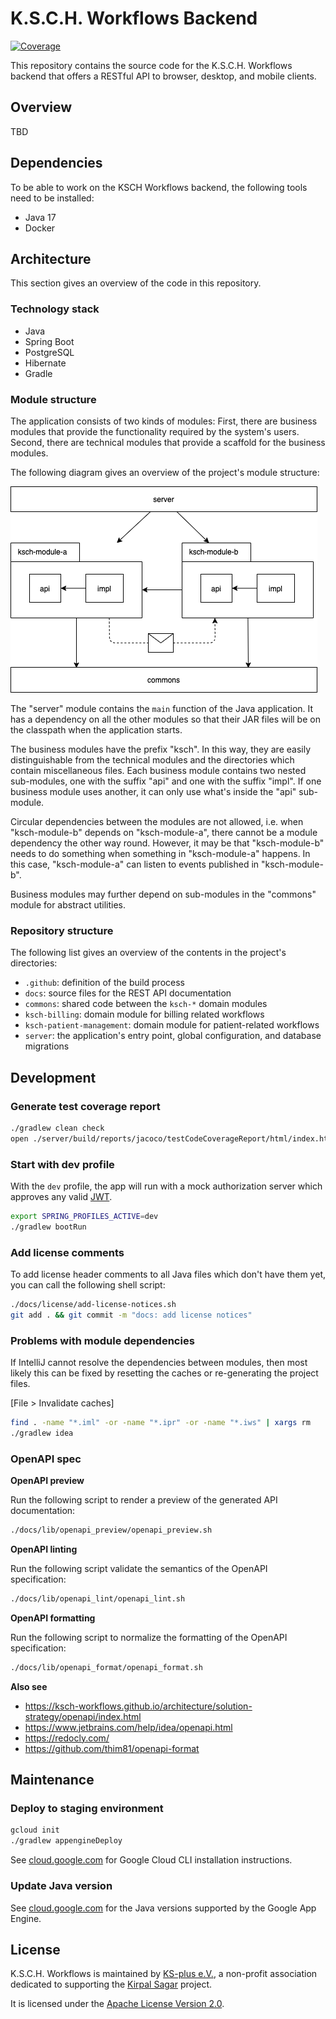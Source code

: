 # K.S.C.H. Workflows Backend

[![Coverage](https://sonarcloud.io/api/project_badges/measure?project=ksch-workflows_backend&metric=coverage)](https://sonarcloud.io/summary/new_code?id=ksch-workflows_backend)

This repository contains the source code for the K.S.C.H. Workflows backend that offers a RESTful API to browser, desktop, and mobile clients.

## Overview

TBD

## Dependencies

To be able to work on the KSCH Workflows backend, the following tools need to be installed:

- Java 17
- Docker

## Architecture

This section gives an overview of the code in this repository.

### Technology stack

- Java
- Spring Boot
- PostgreSQL
- Hibernate
- Gradle

### Module structure

The application consists of two kinds of modules:
First, there are business modules that provide the functionality required by the system's users.
Second, there are technical modules that provide a scaffold for the business modules.

The following diagram gives an overview of the project's module structure:

![module structure](docs/img/modules.png)

The "server" module contains the `main` function of the Java application.
It has a dependency on all the other modules so that their JAR files will be on the classpath when the application starts.

The business modules have the prefix "ksch".
In this way, they are easily distinguishable from the technical modules and the directories which contain miscellaneous files.
Each business module contains two nested sub-modules, one with the suffix "api" and one with the suffix "impl".
If one business module uses another, it can only use what's inside the "api" sub-module.

Circular dependencies between the modules are not allowed, i.e. when "ksch-module-b" depends on "ksch-module-a", there cannot be a module dependency the other way round.
However, it may be that "ksch-module-b" needs to do something when something in "ksch-module-a" happens.
In this case, "ksch-module-a" can listen to events published in "ksch-module-b".

Business modules may further depend on sub-modules in the "commons" module for abstract utilities.

### Repository structure

The following list gives an overview of the contents in the project's directories:

- `.github`: definition of the build process
- `docs`: source files for the REST API documentation
- `commons`: shared code between the `ksch-*` domain modules
- `ksch-billing`: domain module for billing related workflows
- `ksch-patient-management`: domain module for patient-related workflows
- `server`: the application's entry point, global configuration, and database migrations

## Development

### Generate test coverage report

```sh
./gradlew clean check
open ./server/build/reports/jacoco/testCodeCoverageReport/html/index.html
```

### Start with dev profile

With the `dev` profile, the app will run with a mock authorization server which approves any valid [JWT](https://jwt.io/).

```sh
export SPRING_PROFILES_ACTIVE=dev
./gradlew bootRun
```

### Add license comments

To add license header comments to all Java files which don't have them yet, you
can call the following shell script:

```sh
./docs/license/add-license-notices.sh
git add . && git commit -m "docs: add license notices"
```

### Problems with module dependencies

If IntelliJ cannot resolve the dependencies between modules, then most likely this can be fixed by resetting
the caches or re-generating the project files.

[File > Invalidate caches]

```sh
find . -name "*.iml" -or -name "*.ipr" -or -name "*.iws" | xargs rm
./gradlew idea
```

### OpenAPI spec

**OpenAPI preview**

Run the following script to render a preview of the generated API documentation:

```sh
./docs/lib/openapi_preview/openapi_preview.sh
```

**OpenAPI linting**

Run the following script validate the semantics of the OpenAPI specification:

```sh
./docs/lib/openapi_lint/openapi_lint.sh
```

**OpenAPI formatting**

Run the following script to normalize the formatting of the OpenAPI specification:

```sh
./docs/lib/openapi_format/openapi_format.sh
```

**Also see**

- https://ksch-workflows.github.io/architecture/solution-strategy/openapi/index.html
- https://www.jetbrains.com/help/idea/openapi.html
- https://redocly.com/
- https://github.com/thim81/openapi-format

## Maintenance

### Deploy to staging environment

```sh
gcloud init
./gradlew appengineDeploy
```

See [cloud.google.com](https://cloud.google.com/sdk/docs/install) for Google Cloud CLI installation instructions.

### Update Java version

See [cloud.google.com](https://cloud.google.com/appengine/docs/flexible/java/runtime#java_versions) for the Java versions supported by the Google App Engine.

## License

K.S.C.H. Workflows is maintained by [KS-plus e.V.](https://ks-plus.org/en/welcome/),
a non-profit association dedicated to supporting the [Kirpal Sagar](https://kirpal-sagar.org/en/welcome/) project.

It is licensed under the [Apache License Version 2.0](https://github.com/ksch-workflows/ksch-workflows/blob/master/LICENSE).
